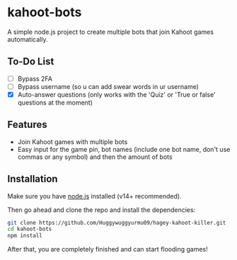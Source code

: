 # kahoot-bots
A simple node.js project to create multiple bots that join Kahoot games automatically.

## To-Do List
- [ ] Bypass 2FA
- [ ] Bypass username (so u can add swear words in ur username)
- [x] Auto-answer questions (only works with the 'Quiz' or 'True or false' questions at the moment)

## Features

- Join Kahoot games with multiple bots
- Easy input for the game pin, bot names (include one bot name, don't use commas or any symbol) and then the amount of bots

## Installation

Make sure you have [node.js](https://nodejs.org/) installed (v14+ recommended).

Then go ahead and clone the repo and install the dependencies:
```bash
git clone https://github.com/Huggywuggyurmu09/hagey-kahoot-killer.git
cd kahoot-bots
npm install
```

After that, you are completely finished and can start flooding games!
